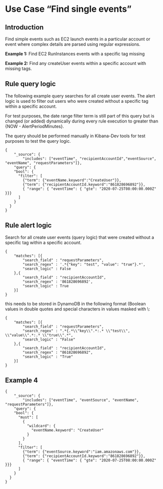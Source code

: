 # Use Case “Find single events”

## Introduction

Find simple events such as EC2 launch events in a particular account or
event where complex details are parsed using regular expressions.

**Example 1:**
Find EC2 RunInstances events with a specific tag missing

**Example 2:**
Find any createUser events within a specific account with missing tags.


## Rule query logic

The following example query searches for all create user events. The alert logic is used to filter out users who were created without a specific tag within a specific account.

For test purposes, the date range filter term is still part of this query but is changed (or added) dynamically during every rule execution to greater than {NOW - AlertPeriodMinutes}.

The query should be performed manually in Kibana-Dev tools for test purposes to test the query logic.  


```
{
    "_source": {
        "includes": ["eventTime", "recipientAccountId","eventSource", "eventName", "requestParameters"]},
    "query": {
    "bool": {
      "filter": [
        {"term": {"eventName.keyword":"CreateUser"}},
        {"term": {"recipientAccountId.keyword":"861828696892"}},
        { "range": { "eventTime": { "gte": "2020-07-25T08:00:00.000Z" }}}
      ] 
    }
  }
}
```

## Rule alert logic

Search for all create user events (query logic) that were created without a specific tag within a specific account. 

```
{
    "matches": [{
        "search_field" : "requestParameters",
        "search_regex" : '.*{"key": "test", "value": "true"}.*',
        "search_logic" : False
    },{
        "search_field" : "recipientAccountId",
        "search_regex" : '861828696892',
        "search_logic" : True
    }]
}
```
  
this needs to be stored in DynamoDB in the following format (Boolean values in double quotes and special characters in values masked with \\:

```   
{
    "matches": [{
        "search_field" : "requestParameters",
        "search_regex" : ".*{.*\\"key\\".*:.* \\"test\\", \\"value\\".*:.* \\"true\\".*",
        "search_logic" : "False"
    },{
        "search_field" : "recipientAccountId",
        "search_regex" : "861828696892",
        "search_logic" : "True"
    }]
}
``` 



## Example 4



```
{
    "_source": {
        "includes": ["eventTime", "eventSource", "eventName", "requestParameters"]},
    "query": {
    "bool": {
      "must": [
        {
          "wildcard": {
            "eventName.keyword": "CreateUser"
          }
        }
      ],
      "filter": [
        {"term": {"eventSource.keyword":"iam.amazonaws.com"}},
        {"term": {"recipientAccountId.keyword":"861828696892"}},
        { "range": { "eventTime": { "gte": "2020-07-25T08:00:00.000Z" }}}
      ] 
    }
  }
}
```

